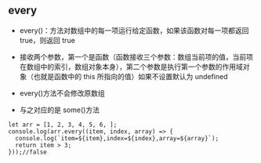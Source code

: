## every

- every()：方法对数组中的每一项运行给定函数，如果该函数对每一项都返回 true，则返回 true

- 接收两个参数，第一个是函数（函数接收三个参数：数组当前项的值，当前项在数组中的索引，数组对象本身），第二个参数是执行第一个参数的作用域对象（也就是函数中的 this 所指向的值）如果不设置默认为 undefined

- every()方法不会修改原数组

- 与之对应的是 some()方法

```
let arr = [1, 2, 3, 4, 5, 6, ];
console.log(arr.every((item, index, array) => {
  console.log(`item=${item},index=${index},array=${array}`);
  return item > 3;
}));//false
```
